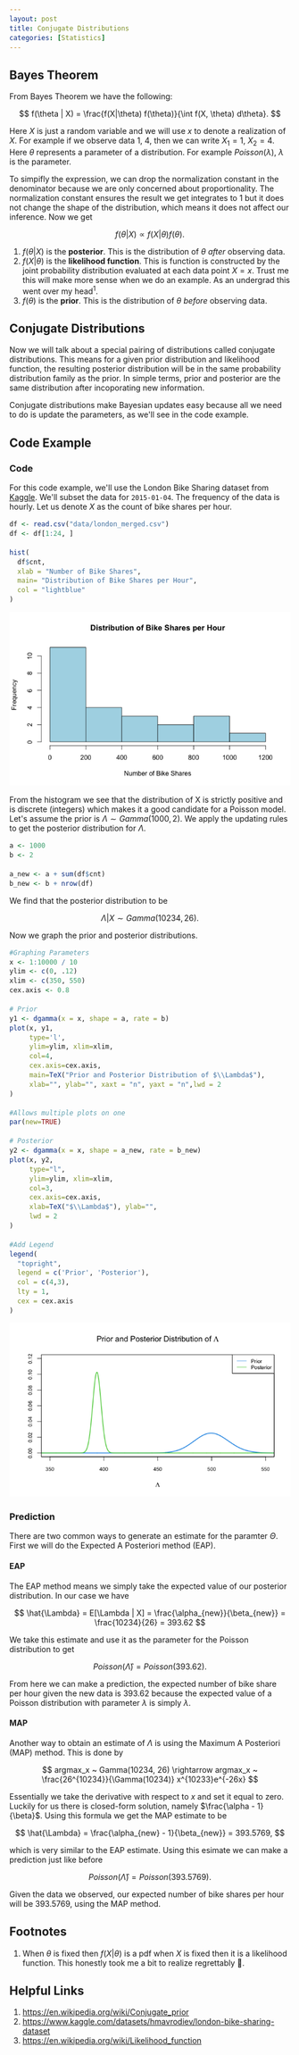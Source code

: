 ```yaml
---
layout: post
title: Conjugate Distributions
categories: [Statistics]
---
```


## Bayes Theorem

From Bayes Theorem we have the following:

$$
f(\theta | X) =  \frac{f(X|\theta) f(\theta)}{\int f(X, \theta) d\theta}.
$$

Here $X$ is just a random variable and we will use $x$ to denote a realization of $X$. For example if we observe data 1, 4, then we can write $X_1 = 1$, $X_2 = 4$. Here $\theta$ represents a parameter of a distribution. For example $Poisson(\lambda)$, $\lambda$ is the parameter.

To simpifly the expression, we can drop the normalization constant in the denominator because we are only concerned about proportionality. The normalization constant ensures the result we get integrates to 1 but it does not change the shape of the distribution, which means it does not affect our inference. Now we get 

$$
f(\theta | X) \propto f(X|\theta) f(\theta).
$$

1. $f(\theta \text{|} X)$ is the **posterior**. This is the distribution of $\theta$ *after*  observing data. 
2. $f(X \text{|} \theta)$ is the **likelihood function**. This is function is constructed by the joint probability distribution evaluated at each data point $X=x$. Trust me this will make more sense when we do an example. As an undergrad this went over my $\text{head}^1$. 
3. $f(\theta)$ is the **prior**. This is the distribution of $\theta$ *before* observing data. 

## Conjugate Distributions

Now we will talk about a special pairing of distributions called conjugate distributions. This means for a given prior distribution and likelihood function, the resulting posterior distribution will be in the same probability distribution family as the prior. In simple terms, prior and posterior are the same distribution after incoporating new information.

Conjugate distributions make Bayesian updates easy because all we need to do is update the parameters, as we'll see in the code example.

## Code Example

### Code

For this code example, we'll use the London Bike Sharing dataset from [Kaggle](https://www.kaggle.com/datasets/hmavrodiev/london-bike-sharing-dataset). We'll subset the data for `2015-01-04`. The frequency of the data is hourly. Let us denote $X$ as the count of bike shares per hour.

~~~ r
df <- read.csv("data/london_merged.csv")
df <- df[1:24, ]

hist(
  df$cnt,
  xlab = "Number of Bike Shares",
  main= "Distribution of Bike Shares per Hour",
  col = "lightblue"  
)
~~~

![Histogram](./img/bike_hist.png)

From the histogram we see that the distribution of X is strictly positive and is discrete (integers) which makes it a good candidate for a Poisson model. Let's assume the prior is $\Lambda \sim Gamma(1000, 2)$. We apply the updating rules to get the posterior distribution for $\Lambda$.

~~~ r
a <- 1000
b <- 2

a_new <- a + sum(df$cnt)
b_new <- b + nrow(df)
~~~

We find that the posterior distribution to be

$$
\Lambda | X \sim Gamma(10234, 26).
$$

Now we graph the prior and posterior distributions.

~~~ r
#Graphing Parameters
x <- 1:10000 / 10 
ylim <- c(0, .12)
xlim <- c(350, 550)
cex.axis <- 0.8

# Prior
y1 <- dgamma(x = x, shape = a, rate = b)
plot(x, y1, 
     type='l', 
     ylim=ylim, xlim=xlim, 
     col=4, 
     cex.axis=cex.axis, 
     main=TeX("Prior and Posterior Distribution of $\\Lambda$"), 
     xlab="", ylab="", xaxt = "n", yaxt = "n",lwd = 2
)

#Allows multiple plots on one
par(new=TRUE)

# Posterior
y2 <- dgamma(x = x, shape = a_new, rate = b_new)
plot(x, y2, 
     type="l",
     ylim=ylim, xlim=xlim,  
     col=3, 
     cex.axis=cex.axis, 
     xlab=TeX("$\\Lambda$"), ylab="",
     lwd = 2
)

#Add Legend
legend(
  "topright",
  legend = c('Prior', 'Posterior'), 
  col = c(4,3), 
  lty = 1, 
  cex = cex.axis 
)
~~~

![Histogram](./img/bike_post_prior.png)

### Prediction

There are two common ways to generate an estimate for the paramter $\Theta$. First we will do the Expected A Posteriori method (EAP).

#### EAP

The EAP method means we simply take the expected value of our posterior distribution. In our case we have

$$
\hat{\Lambda} = E[\Lambda | X] = \frac{\alpha_{new}}{\beta_{new}} = \frac{10234}{26} = 393.62
$$

We take this estimate and use it as the parameter for the Poisson distribution to get

$$
Poisson(\hat{\Lambda}) = Poisson(393.62). 
$$

From here we can make a prediction, the expected number of bike share per hour given the new data is 393.62 because the expected value of a Poisson distribution with parameter $\lambda$ is simply $\lambda$.

#### MAP

Another way to obtain an estimate of $\Lambda$ is using the Maximum A Posteriori (MAP) method. This is done by 

$$
argmax_x ~ Gamma(10234, 26) \rightarrow argmax_x ~ \frac{26^{10234}}{\Gamma(10234)} x^{10233}e^{-26x}
$$

Essentially we take the derivative with respect to $x$ and set it equal to zero. Luckily for us there is closed-form solution, namely $\frac{\alpha - 1}{\beta}$. Using this formula we get the MAP estimate to be

$$
\hat{\Lambda} = \frac{\alpha_{new} - 1}{\beta_{new}} = 393.5769,
$$

which is very similar to the EAP estimate. Using this esimate we can make a prediction just like before

$$
Poisson(\hat{\Lambda}) = Poisson(393.5769). 
$$

Given the data we observed, our expected number of bike shares per hour will be 393.5769, using the MAP method.

## Footnotes
1. When $\theta$ is fixed then $f(X \text{|} \theta)$ is a pdf when $X$ is fixed then it is a likelihood function. This honestly took me a bit to realize regrettably 🫠.

## Helpful Links
1. https://en.wikipedia.org/wiki/Conjugate_prior
2. https://www.kaggle.com/datasets/hmavrodiev/london-bike-sharing-dataset
3. https://en.wikipedia.org/wiki/Likelihood_function
